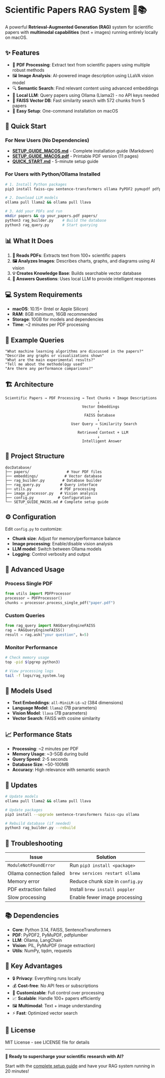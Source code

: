 # Scientific Papers RAG System 🧠📚

A powerful **Retrieval-Augmented Generation (RAG)** system for scientific papers with **multimodal capabilities** (text + images) running entirely locally on macOS.

## ✨ Features

- 📄 **PDF Processing**: Extract text from scientific papers using multiple robust methods
- 🖼️ **Image Analysis**: AI-powered image description using LLaVA vision model
- 🔍 **Semantic Search**: Find relevant content using advanced embeddings
- 🧠 **Local LLM**: Query papers using Ollama (Llama2) - no API keys needed
- 💾 **FAISS Vector DB**: Fast similarity search with 572 chunks from 5 papers
- 🔧 **Easy Setup**: One-command installation on macOS

## 🚀 Quick Start

### For New Users (No Dependencies)
- **[SETUP_GUIDE_MACOS.md](./SETUP_GUIDE_MACOS.md)** - Complete installation guide (Markdown)
- **[SETUP_GUIDE_MACOS.pdf](./SETUP_GUIDE_MACOS.pdf)** - Printable PDF version (11 pages)
- **[QUICK_START.md](./QUICK_START.md)** - 5-minute setup guide

### For Users with Python/Ollama Installed
```bash
# 1. Install Python packages
pip3 install faiss-cpu sentence-transformers ollama PyPDF2 pymupdf pdfplumber langchain

# 2. Download LLM models
ollama pull llama2 && ollama pull llava

# 3. Add your PDFs and run
mkdir papers && cp your_papers.pdf papers/
python3 rag_builder.py    # Build the database
python3 rag_query.py      # Start querying
```

## 📊 What It Does

1. **📖 Reads PDFs**: Extracts text from 100+ scientific papers
2. **🖼️ Analyzes Images**: Describes charts, graphs, and diagrams using AI vision
3. **💡 Creates Knowledge Base**: Builds searchable vector database
4. **🤖 Answers Questions**: Uses local LLM to provide intelligent responses

## 💻 System Requirements

- **macOS**: 10.15+ (Intel or Apple Silicon)
- **RAM**: 8GB minimum, 16GB recommended
- **Storage**: 10GB for models and dependencies
- **Time**: ~2 minutes per PDF processing

## 🎯 Example Queries

```
"What machine learning algorithms are discussed in the papers?"
"Describe any graphs or visualizations shown"
"What are the main experimental results?"
"Tell me about the methodology used"
"Are there any performance comparisons?"
```

## 🏗️ Architecture

```
Scientific Papers → PDF Processing → Text Chunks + Image Descriptions
                                          ↓
                                   Vector Embeddings
                                          ↓
                                    FAISS Database
                                          ↓
                              User Query → Similarity Search
                                          ↓
                                 Retrieved Context + LLM
                                          ↓
                                   Intelligent Answer
```

## 📁 Project Structure

```
docDatabase/
├── papers/                 # Your PDF files
├── embeddings/            # Vector database
├── rag_builder.py        # Database builder
├── rag_query.py         # Query interface
├── utils.py             # PDF processing
├── image_processor.py   # Vision analysis
├── config.py           # Configuration
└── SETUP_GUIDE_MACOS.md # Complete setup guide
```

## ⚙️ Configuration

Edit `config.py` to customize:

- **Chunk size**: Adjust for memory/performance balance
- **Image processing**: Enable/disable vision analysis
- **LLM model**: Switch between Ollama models
- **Logging**: Control verbosity and output

## 🔧 Advanced Usage

### Process Single PDF
```python
from utils import PDFProcessor
processor = PDFProcessor()
chunks = processor.process_single_pdf("paper.pdf")
```

### Custom Queries
```python
from rag_query import RAGQueryEngineFAISS
rag = RAGQueryEngineFAISS()
result = rag.ask("your question", k=5)
```

### Monitor Performance
```bash
# Check memory usage
top -pid $(pgrep python3)

# View processing logs
tail -f logs/rag_system.log
```

## 🧠 Models Used

- **Text Embeddings**: `all-MiniLM-L6-v2` (384 dimensions)
- **Language Model**: `llama2` (7B parameters)
- **Vision Model**: `llava` (7B parameters)
- **Vector Search**: FAISS with cosine similarity

## 📈 Performance Stats

- **Processing**: ~2 minutes per PDF
- **Memory Usage**: ~3-5GB during build
- **Query Speed**: 2-5 seconds
- **Database Size**: ~50-100MB
- **Accuracy**: High relevance with semantic search

## 🔄 Updates

```bash
# Update models
ollama pull llama2 && ollama pull llava

# Update packages
pip3 install --upgrade sentence-transformers faiss-cpu ollama

# Rebuild database (if needed)
python3 rag_builder.py --rebuild
```

## 🐛 Troubleshooting

| Issue | Solution |
|-------|----------|
| `ModuleNotFoundError` | Run `pip3 install <package>` |
| Ollama connection failed | `brew services restart ollama` |
| Memory error | Reduce chunk size in `config.py` |
| PDF extraction failed | Install `brew install poppler` |
| Slow processing | Enable fewer image processing |

## 📚 Dependencies

- **Core**: Python 3.14, FAISS, SentenceTransformers
- **PDF**: PyPDF2, PyMuPDF, pdfplumber
- **LLM**: Ollama, LangChain
- **Vision**: PIL, PyMuPDF (image extraction)
- **Utils**: NumPy, tqdm, requests

## 🌟 Key Advantages

- 🔒 **Privacy**: Everything runs locally
- 💰 **Cost-free**: No API fees or subscriptions
- 🔧 **Customizable**: Full control over processing
- 📈 **Scalable**: Handle 100+ papers efficiently
- 🖼️ **Multimodal**: Text + image understanding
- ⚡ **Fast**: Optimized vector search

## 📄 License

MIT License - see LICENSE file for details

---

**🚀 Ready to supercharge your scientific research with AI?** 

Start with the [complete setup guide](./SETUP_GUIDE_MACOS.md) and have your RAG system running in 20 minutes!